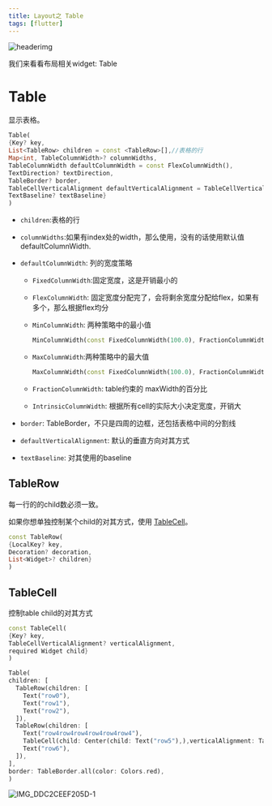 ```yaml
---
title: Layout之 Table
tags: [flutter]
---
```

![headerimg](./Header.png)

我们来看看布局相关widget: Table

# Table

显示表格。

```dart
Table(
{Key? key,
List<TableRow> children = const <TableRow>[],//表格的行
Map<int, TableColumnWidth>? columnWidths,
TableColumnWidth defaultColumnWidth = const FlexColumnWidth(),
TextDirection? textDirection,
TableBorder? border,
TableCellVerticalAlignment defaultVerticalAlignment = TableCellVerticalAlignment.top,
TextBaseline? textBaseline}
)
```

- `children`:表格的行

- `columnWidths`:如果有index处的width，那么使用，没有的话使用默认值defaultColumnWidth.

- `defaultColumnWidth`: 列的宽度策略

  - `FixedColumnWidth`:固定宽度，这是开销最小的

  - `FlexColumnWidth`: 固定宽度分配完了，会将剩余宽度分配给flex，如果有多个，那么根据flex均分

  - `MinColumnWidth`: 两种策略中的最小值

    ```dart
    MinColumnWidth(const FixedColumnWidth(100.0), FractionColumnWidth(0.1))
    ```

  - `MaxColumnWidth`:两种策略中的最大值

    ```dart
    MaxColumnWidth(const FixedColumnWidth(100.0), FractionColumnWidth(0.1))
    ```

  - `FractionColumnWidth`: table约束的 maxWidth的百分比

  - `IntrinsicColumnWidth`: 根据所有cell的实际大小决定宽度，开销大

- `border`: TableBorder，不只是四周的边框，还包括表格中间的分割线

- `defaultVerticalAlignment`: 默认的垂直方向对其方式

- `textBaseline`:  对其使用的baseline



## TableRow

每一行的的child数必须一致。

如果你想单独控制某个child的对其方式，使用 [TableCell](https://api.flutter.dev/flutter/widgets/TableCell-class.html)。

```dart
const TableRow(
{LocalKey? key,
Decoration? decoration,
List<Widget>? children}
)
```

## TableCell

控制table child的对其方式

```dart
const TableCell(
{Key? key,
TableCellVerticalAlignment? verticalAlignment,
required Widget child}
)
```



```dart
Table(
children: [
  TableRow(children: [
    Text("row0"),
    Text("row1"),
    Text("row2"),
  ]),
  TableRow(children: [
    Text("row4row4row4row4row4row4"),
    TableCell(child: Center(child: Text("row5"),),verticalAlignment: TableCellVerticalAlignment.middle,),
    Text("row6"),
  ]),
],
border: TableBorder.all(color: Colors.red),
)
```

![IMG_DDC2CEEF205D-1](https://tva1.sinaimg.cn/large/e6c9d24egy1h2u15tqx4ej20zo0hajsq.jpg)

